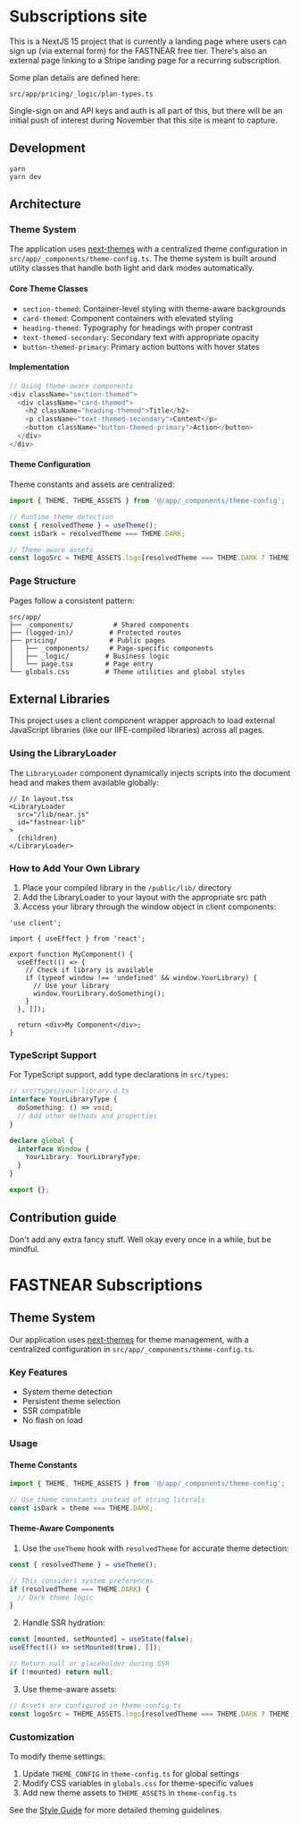 # Subscriptions site

This is a NextJS 15 project that is currently a landing page where users can sign up (via external form) for the FASTNEAR free tier. There's also an external page linking to a Stripe landing page for a recurring subscription.

Some plan details are defined here:

    src/app/pricing/_logic/plan-types.ts

Single-sign on and API keys and auth is all part of this, but there will be an initial push of interest during November that this site is meant to capture.

## Development

    yarn
    yarn dev

## Architecture

### Theme System

The application uses [next-themes](https://github.com/pacocoursey/next-themes) with a centralized theme configuration in `src/app/_components/theme-config.ts`. The theme system is built around utility classes that handle both light and dark modes automatically.

#### Core Theme Classes

- `section-themed`: Container-level styling with theme-aware backgrounds
- `card-themed`: Component containers with elevated styling
- `heading-themed`: Typography for headings with proper contrast
- `text-themed-secondary`: Secondary text with appropriate opacity
- `button-themed-primary`: Primary action buttons with hover states

#### Implementation

```typescript
// Using theme-aware components
<div className="section-themed">
  <div className="card-themed">
    <h2 className="heading-themed">Title</h2>
    <p className="text-themed-secondary">Content</p>
    <button className="button-themed-primary">Action</button>
  </div>
</div>
```

#### Theme Configuration

Theme constants and assets are centralized:

```typescript
import { THEME, THEME_ASSETS } from '@/app/_components/theme-config';

// Runtime theme detection
const { resolvedTheme } = useTheme();
const isDark = resolvedTheme === THEME.DARK;

// Theme-aware assets
const logoSrc = THEME_ASSETS.logo[resolvedTheme === THEME.DARK ? THEME.DARK : THEME.LIGHT];
```

### Page Structure

Pages follow a consistent pattern:

```
src/app/
├── _components/          # Shared components
├── (logged-in)/         # Protected routes
├── pricing/             # Public pages
│   ├── _components/     # Page-specific components
│   ├── _logic/         # Business logic
│   └── page.tsx        # Page entry
└── globals.css         # Theme utilities and global styles
```

## External Libraries

This project uses a client component wrapper approach to load external JavaScript libraries (like our IIFE-compiled libraries) across all pages.

### Using the LibraryLoader

The `LibraryLoader` component dynamically injects scripts into the document head and makes them available globally:

```tsx
// In layout.tsx
<LibraryLoader 
  src="/lib/near.js" 
  id="fastnear-lib"
>
  {children}
</LibraryLoader>
```

### How to Add Your Own Library

1. Place your compiled library in the `/public/lib/` directory
2. Add the LibraryLoader to your layout with the appropriate src path
3. Access your library through the window object in client components:

```tsx
'use client';

import { useEffect } from 'react';

export function MyComponent() {
  useEffect(() => {
    // Check if library is available
    if (typeof window !== 'undefined' && window.YourLibrary) {
      // Use your library
      window.YourLibrary.doSomething();
    }
  }, []);
  
  return <div>My Component</div>;
}
```

### TypeScript Support

For TypeScript support, add type declarations in `src/types`:

```typescript
// src/types/your-library.d.ts
interface YourLibraryType {
  doSomething: () => void;
  // Add other methods and properties
}

declare global {
  interface Window {
    YourLibrary: YourLibraryType;
  }
}

export {};
```

## Contribution guide

Don't add any extra fancy stuff. Well okay every once in a while, but be mindful.

# FASTNEAR Subscriptions

## Theme System

Our application uses [next-themes](https://github.com/pacocoursey/next-themes) for theme management, with a centralized configuration in `src/app/_components/theme-config.ts`.

### Key Features

- System theme detection
- Persistent theme selection
- SSR compatible
- No flash on load

### Usage

#### Theme Constants

```typescript
import { THEME, THEME_ASSETS } from '@/app/_components/theme-config';

// Use theme constants instead of string literals
const isDark = theme === THEME.DARK;
```

#### Theme-Aware Components

1. Use the `useTheme` hook with `resolvedTheme` for accurate theme detection:
```typescript
const { resolvedTheme } = useTheme();

// This considers system preferences
if (resolvedTheme === THEME.DARK) {
  // Dark theme logic
}
```

2. Handle SSR hydration:
```typescript
const [mounted, setMounted] = useState(false);
useEffect(() => setMounted(true), []);

// Return null or placeholder during SSR
if (!mounted) return null;
```

3. Use theme-aware assets:
```typescript
// Assets are configured in theme-config.ts
const logoSrc = THEME_ASSETS.logo[resolvedTheme === THEME.DARK ? THEME.DARK : THEME.LIGHT];
```

### Customization

To modify theme settings:

1. Update `THEME_CONFIG` in `theme-config.ts` for global settings
2. Modify CSS variables in `globals.css` for theme-specific values
3. Add new theme assets to `THEME_ASSETS` in `theme-config.ts`

See the [Style Guide](STYLE_GUIDE.md) for more detailed theming guidelines.
